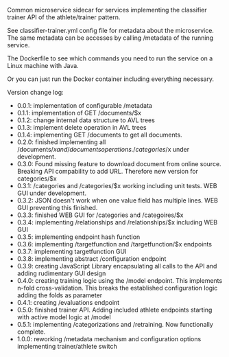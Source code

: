Common microservice sidecar for services implementing the classifier trainer API of the athlete/trainer pattern. 

See classifier-trainer.yml config file for metadata about the microservice. The same metadata can be accesses by calling /metadata of the running service. 

The Dockerfile to see which commands you need to run the service on a Linux machine with Java. 

Or you can just run the Docker container including everything necessary. 

Version change log:

- 0.0.1: implementation of configurable /metadata
- 0.1.1: implementation of GET /documents/$x
- 0.1.2: change internal data structure to AVL trees
- 0.1.3: implement delete operation in AVL trees
- 0.1.4: implementing GET /documents to get all documents. 
- 0.2.0: finished implementing all /documents/$x and /documents operations. /categories/$x under development.
- 0.3.0: Found missing feature to download document from online source. Breaking API compability to add URL. Therefore new version for categories/$x
- 0.3.1: /categories and /categories/$x working including unit tests. WEB GUI under development.
- 0.3.2: JSON doesn't work when one value field has multiple lines. WEB GUI preventing this finished.
- 0.3.3: finished WEB GUI for /categories and /categoires/$x
- 0.3.4: implementing /relationships and /relationships/$x including WEB GUI
- 0.3.5: implementing endpoint hash function
- 0.3.6: implementing /targetfunction and /targetfunction/$x endpoints
- 0.3.7: implementing targetfunction GUI
- 0.3.8: implementing abstract /configuration endpoint
- 0.3.9: creating JavaScript Library encapsulating all calls to the API and adding rudimentary GUI design 
- 0.4.0: creating training logic using the /model endpoint. This implements n-fold cross-validation. This breaks the established configuration logic adding the folds as parameter
- 0.4.1: creating /evaluations endpoint
- 0.5.0: finished trainer API. Adding included athlete endpoints starting with active model logic at /model
- 0.5.1: implementing /categorizations and /retraining. Now functionally complete. 
- 1.0.0: reworking /metadata mechanism and configuration options implementing trainer/athlete switch